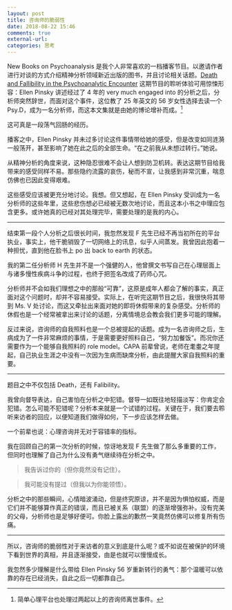 ```yaml
---
layout: post
title: 咨询师的脆弱性
date: 2018-08-22 15:46
comments: true
external-url:
categories: 思考
---
```

New Books on Psychoanalysis 是我个人非常喜欢的一档播客节目。以邀请作者进行对谈的方式介绍精神分析领域新近出版的图书，并且讨论相关话题。[Death and Fallibility in the Psychoanalytic Encounter](https://newbooksnetwork.com/ellen-pinsky-death-and-fallibility-in-the-psychoanalytic-encounter-mortal-gifts-routledge-2017/) 这期节目的聆听体验可用惊悚形容：Ellen Pinsky 讲述经过了 4 年的 very much engaged into 的分析之后，分析师突然辞世，而面对这个事件，这位教了 25 年英文的 56 岁女性选择去读一个 Psy.D，成为一名分析师，而这本文集就是由她的博论增补而成。[^1]

这可真是一段荡气回肠的经历。

播客之中，Ellen Pinsky 并未过多讨论这件事情带给她的感受，但是改变如同涟漪一般荡开，甚至影响了她在此之后的全部生命。“在之前我从未想过转行。”她说。

从精神分析的角度来说，这种隐忍很难不会让人想到防卫机转。表达这期节目给我带来的感受同样不易。那些隐约流露的哀伤，秘而不宣，让我感到非常沉重，喘息仿佛也已因此变得艰难。

这些感受应该被更充分地讨论。我想。但又想起，在 Ellen Pinsky 受训成为一名分析师的这些年里，这些悲伤想必已经被无数次地讨论，而且这本小书之中理应包含更多。或许她真的已经对其处理完毕，需要处理的是我的内心。

---

结束第一段个人分析之后很长时间，我忽然发现 F 先生已经不再当初所在的平台执业，事实上，他干脆销毁了一切网络上的讯息，似乎人间蒸发。我曾因此抱着一种担忧，直到他在脸书上 po 出 back to earth 的状态。

我的第二任分析师 H 先生并不是一个强健的人，他曾撰文书写自己在心理层面上与诸多慢性疾病斗争的过程，也终于把签名改成了药师心咒。

分析师并不会如我们理想之中的那般“可靠”，这原是成年人都会了解的事实，真正面对这个问题时，却并不容易接受。实际上，在听完这期节目之后，我很快将其带到 Ms. V 处讨论，而这又牵扯出来面对她的即将休假带来的复杂感受。分析师的休假也是一个经常被拿出来讨论的话题，分离情境总会教会我们更多可能的理解。

反过来说，咨询师的自我照料也是一个总被提起的话题。成为一名咨询师之后，生病成为了一件非常麻烦的事情，于是需要更好照料自己，“努力加餐饭”。而况你还需要作为一个能够自我照料的 role model。CAPA 前辈曾说，老师在耄耋之年提起，自己执业生涯之中没有一次因为生病而缺席分析，由此提醒大家自我照料的重要。

---

题目之中不仅包括 Death，还有 Falibility。

我曾向督导表达，自己害怕在分析之中犯错。督导一如既往地轻描淡写：你肯定会犯错。怎么可能不犯错呢？分析本来就是一个试错的过程。关键在于，我们要去聆听来访者的回应，以便知道我们做得如何，下一步应该怎样去做。

一个前辈也说：心理咨询并无对于容错率的指标。

我在回顾自己的第一次分析的时候，惊讶地发现 F 先生做了那么多重要的工作，但同时也理解了自己为什么没有勇气继续待在分析之中。

> 我告诉过你的（但你竟然没有记住）。

> 我可能没有提过（但我以为你能领悟）。

分析之中的那些瞬间，心情暗波涌动，但是终究原谅，并不是因为惧怕权威，而是它们并不能够算作真正的错误，而且已被关系（联盟）的逐渐增强弥补。没有完美的父母，分析师也是足够好便可。你脸上露出的歉然一笑竟然仿佛可以修复所有伤痛。

---

所以，咨询师的脆弱性对于来访者的意义到底是什么呢？或不如说在被保护的环境下看到世界的真相，并且逐渐接受，由是也就可以慢慢成长。

我忽然多少理解是什么带给 Ellen Pinsky 56 岁重新转行的勇气：那个温暖可以依靠的存在已经消失，自此之后一切都靠自己。

[^1]: 简单心理平台也处理过两起以上的咨询师离世事件。